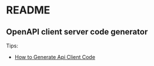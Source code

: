 # README

## OpenAPI client server code generator

Tips:
- [How to Generate Api Client Code]("docs/openapi-generator.md"")